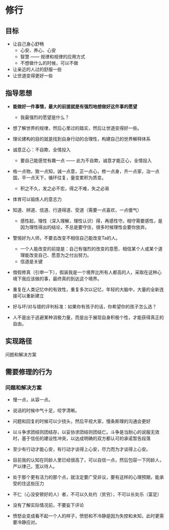 # 修行

## 目标

- 让自己身心舒畅
  - 心安、养心、心安
  - 智慧 —— 规律和规律的应用方式
  - 不想做什么的时候，可以不做
- 让亲近的人过的舒服一些
- 让世道变得更好一些

## 指导思想

- **能做好一件事情，最大的前提就是有强烈地想做好这件事的愿望**
  - 我最强烈的愿望是什么？

- 想了解世界的规律，然后心里过的踏实，然后让世道变得好一些。
- 理论建构的目的就是找到自身行动的合理性，构建自己的世界解释体系
- 诚意正心：不自欺、全情投入
  - 要自己能感觉有趣一点 —— 此为不自欺，诚意才能正心，全情投入
- 格一点物，致一点知，诚一点意，正一点心，修一点身，齐一点家，治一点国，平一点天下，循环往复，量变累积为质变。
  - 积之不久，发之必不宏，得之不难，失之必易

- 体育可以锻炼人的意志力

- 知道、辨道、信道、行道得道、受道（需要一点喜欢，一点傻气）
  - 感性起，理性（深入理解，理性认识）得，再感性守。相守需要感性，是因为理性得出的结论，不总是要守住，很多时候理性会要你放弃。

- 警惕好为人师，不要去改变不相信自己能改变Ta的人。
  - 一个人能改变的前提是：自己有强烈的改变的意愿、相信某个人或某个道理能改变自己、愿意为之付出努力。
  - 信道是关键
- 借假修真（引申一下），假装我是一个境界比所有人都高的人，采取在这种心境下我应该做的事，最终真的到达这个境界。
- 重复在人类记忆中的有效性，重复多次以记忆，年轻的大脑中，大量的全新连接可以重新建立
- 好与坏/对与错的评判标准：如果你有孩子的话，你希望你的孩子怎么选？
- 人不是出于逃避某种消极力量，而是出于展现自身积极个性，才能获得真正的自由。

## 实现路径

问题和解决方案

## 需要修理的行为

### 问题和解决方案

- 慢一点，从容一点。

- 说话的时候中气十足，咬字清晰。

- 问题和回复的时候可以少挠头，然后平视大家，慢条斯理的沟通会更好

- 以斗争求团结则团结存，以妥协求团结则团结亡。斗争是当耐心的说服无效时，基于信任的建设性冲突，以达成明确的双方都认可的承诺暂告段落

- 至少有行动才能心安，有行动才谈得上心安，尽力而为才谈得上心安。

- 目前我的认知在同龄人里已经很高了，可以自信一点，然后包容一下同龄人，严以律己，宽以待人。

- 处于那个更有活力的那个点，就注定要广受非议，要有这样的心理预期，能承受的住这些压力

- 不仁（心没安顿好的人）者，不可以久处约（贫穷），不可以长处乐（富足）

- 没有了解实际情况前，不要妄下评论

- 愤怒会变成看不起一个人的样子，愤怒和不冷静是因为失控和未知，此时更需要冷静应对。























